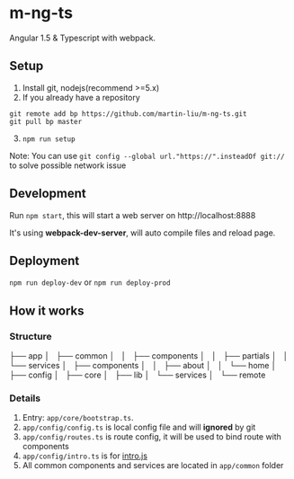 # m-ng-ts
Angular 1.5 & Typescript with webpack.

## Setup
1. Install git, nodejs(recommend >=5.x)
2. If you already have a repository

  ```
git remote add bp https://github.com/martin-liu/m-ng-ts.git
git pull bp master
```
3. `npm run setup`

Note:
You can use `git config --global url."https://".insteadOf git://` to solve possible network issue

## Development
Run `npm start`, this will start a web server on http://localhost:8888

It's using **webpack-dev-server**, will auto compile files and reload page.

## Deployment
`npm run deploy-dev` or `npm run deploy-prod`

## How it works

### Structure
├── app
│   ├── common
│   │   ├── components
│   │   ├── partials
│   │   └── services
│   ├── components
│   │   ├── about
│   │   └── home
│   ├── config
│   ├── core
│   ├── lib
│   └── services
│       └── remote

### Details
1. Entry: `app/core/bootstrap.ts`.
2. `app/config/config.ts` is local config file and will **ignored** by git
3. `app/config/routes.ts` is route config, it will be used to bind route with components
4. `app/config/intro.ts` is for [intro.js](https://github.com/usablica/intro.js)
5. All common components and services are located in `app/common` folder

